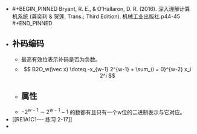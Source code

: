 - #+BEGIN_PINNED
  Bryant, R. E., & O’Hallaron, D. R. (2016). 深入理解计算机系统 (龚奕利 & 贺莲, Trans.; Third Edition). 机械工业出版社.p44-45
  #+END_PINNED
- ## 补码编码
	- 最高有效位表示补码是否为负数。
	- $$
	  B2O_w(\vec x) \doteq -x_{w-1} 2^{w-1} + \sum_{i = 0}^{w-2} x_i 2^i
	  $$
	- ## 属性
	- $-2^{w-1} \sim 2^{w-1}-1$ 的数都有且只有一个w位的二进制表示与它对应。
- [[RE1A1C1--- 练习 2-17]]
-